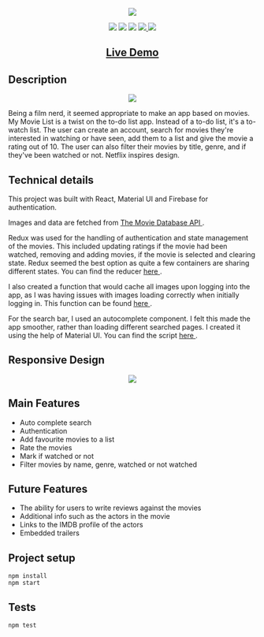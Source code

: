 <p align="center">
  <img src="https://res.cloudinary.com/dndp8567v/image/upload/v1608638697/logo_cropped_3186109ffe.png">
</p>

<p align="center">
<img src="https://img.shields.io/badge/madeby-cam71101-green" />
<img src="https://img.shields.io/github/languages/top/cam71101/My-Movie-List" />
<img src="https://img.shields.io/github/last-commit/cam71101/My-Movie-List" />
<a href="https://twitter.com/d_fisherWebDev" alt="twitter">
<img src="https://img.shields.io/twitter/follow/d_fisherWebDev?style=social" />
</a>
<img src="https://img.shields.io/badge/react-17.0.1-green" />
</p>

<h2 align="center"><a  href="https://cam71101.github.io/My-Movie-List">Live Demo</a></h2>

## Description

<p align="center">
<img src="https://res.cloudinary.com/dndp8567v/image/upload/v1608640031/MyMoveListDesktop_f2fa3c32de.gif" />
</p>

Being a film nerd, it seemed appropriate to make an app based on movies. My Movie List is a twist on the to-do list app. Instead of a to-do list, it's a to-watch list. The user can create an account, search for movies they're interested in watching or have seen, add them to a list and give the movie a rating out of 10. The user can also filter their movies by title, genre, and if they've been watched or not. Netflix inspires design.

## Technical details

This project was built with React, Material UI and Firebase for authentication.

Images and data are fetched from <a href="https://developers.themoviedb.org/3"> The Movie Database API </a>.

Redux was used for the handling of authentication and state management of the movies. This included updating ratings if the movie had been watched, removing and adding movies, if the movie is selected and clearing state. Redux seemed the best option as quite a few containers are sharing different states. You can find the reducer <a href= "https://github.com/cam71101/My-Movie-List/blob/657db207bf811fc880a3bb76e78fe08c77f75420/src/store/reducers/movies.js#L11-L108"> here </a>.

I also created a function that would cache all images upon logging into the app, as I was having issues with images loading correctly when initially logging in. This function can be found <a href="https://github.com/cam71101/My-Movie-List/blob/657db207bf811fc880a3bb76e78fe08c77f75420/src/containers/Home/Home.js#L85-L100"> here </a>.

For the search bar, I used an autocomplete component. I felt this made the app smoother, rather than loading different searched pages. I created it using the help of Material UI. You can find the script <a href="https://github.com/cam71101/My-Movie-List/blob/657db207bf811fc880a3bb76e78fe08c77f75420/src/containers/Home/SearchMoviesField/SearchMoviesField.js#L62-L162"> here </a>.

## Responsive Design

<p align="center">
<img src="https://res.cloudinary.com/dndp8567v/image/upload/v1608643280/MyMoveListResponsive_e556aab736.gif" />
</p>

## Main Features

- Auto complete search
- Authentication
- Add favourite movies to a list
- Rate the movies
- Mark if watched or not
- Filter movies by name, genre, watched or not watched

## Future Features

- The ability for users to write reviews against the movies
- Additional info such as the actors in the movie
- Links to the IMDB profile of the actors
- Embedded trailers

## Project setup

```
npm install
npm start
```

## Tests

```
npm test
```
